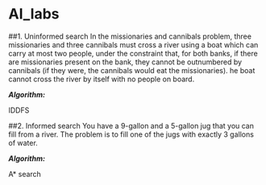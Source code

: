 # AI_labs
##1. Uninformed search
In the missionaries and cannibals problem, three missionaries and three cannibals must cross a river using a boat 
which can carry at most two people, under the constraint that, for both banks, 
if there are missionaries present on the bank, they cannot be outnumbered by cannibals 
(if they were, the cannibals would eat the missionaries). 
he boat cannot cross the river by itself with no people on board.

***Algorithm:***

IDDFS

##2. Informed search
You have a 9-gallon and a 5-gallon jug that you can fill from a river.
The problem is to fill one of the jugs with exactly 3 gallons of water.

***Algorithm:***

A* search
